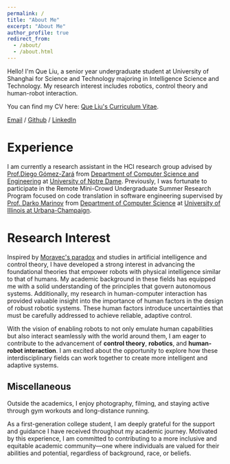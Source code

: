 ```yaml
---
permalink: /
title: "About Me"
excerpt: "About Me"
author_profile: true
redirect_from: 
  - /about/
  - /about.html
---
```


Hello! I'm Que Liu, a senior year undergraduate student at University of Shanghai for Science and Technology majoring in Intelligence Science and Technology. My research interest includes robotics, control theory and human-robot interaction.

You can find my CV here: [Que Liu's Curriculum Vitae](../assets/CV.pdf).

[Email](qliu9@nd.edu) / [Github](https://github.com/que-liu) / [LinkedIn](https://www.linkedin.com/in/que-liu-24b0972aa/)


Experience
======
I am currently a research assistant in the HCI research group advised by [Prof.Diego Gómez-Zará](https://www.dgomezara.cl/) from [Department of Computer Science and Engineering](https://cse.nd.edu/) at [University of Notre Dame](https://www.nd.edu/). Previously, I was fortunate to participate in the Remote Mini-Crowd Undergraduate Summer Research Program focused on code translation in software engineering supervised by [Prof. Darko Marinov](https://mir.cs.illinois.edu/marinov/) from [Department of Computer Science](https://siebelschool.illinois.edu/) at [University of Illinois at Urbana-Champaign](https://www.illinois.edu/).

Research Interest
======
Inspired by [Moravec's paradox](https://en.wikipedia.org/wiki/Moravec%27s_paradox) and studies in artificial intelligence and control theory, I have developed a strong interest in advancing the foundational theories that empower robots with physical intelligence similar to that of humans. My academic background in these fields has equipped me with a solid understanding of the principles that govern autonomous systems. Additionally, my research in human-computer interaction has provided valuable insight into the importance of human factors in the design of robust robotic systems. These human factors introduce uncertainties that must be carefully addressed to achieve reliable, adaptive control.

With the vision of enabling robots to not only emulate human capabilities but also interact seamlessly with the world around them, I am eager to contribute to the advancement of **control theory**, **robotics**, and **human-robot interaction**. I am excited about the opportunity to explore how these interdisciplinary fields can work together to create more intelligent and adaptive systems.


Miscellaneous
------
Outside the academics, I enjoy photography, filming, and staying active through gym workouts and long-distance running.

As a first-generation college student, I am deeply grateful for the support and guidance I have received throughout my academic journey. Motivated by this experience, I am committed to contributing to a more inclusive and equitable academic community—one where individuals are valued for their abilities and potential, regardless of background, race, or beliefs.
